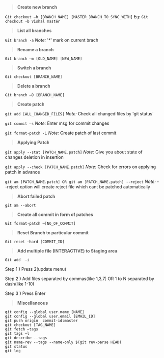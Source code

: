 
> **Create new branch**

```Git checkout –b [BRANCH_NAME] [MASTER_BRANCH_TO_SYNC_WITH]```
Eg:
```Git checkout -b Vishal master```

> **List all branches**

```Git branch -a``` 
 *Note:* '*' mark on current brach

> **Rename a branch**

```Git branch –m [OLD_NAME] [NEW_NAME]```

> **Switch a branch**

```Git checkout [BRANCH_NAME]```

> **Delete a branch**

```Git branch –D [BRANCH_NAME]```

> **Create patch**

```git add [ALL_CHANGED_FILES]```
*Note:* Check all changed files by 'git status'

```git commit –s```
*Note:* Enter msg for commit changes

```git format-patch -1```
*Note:* Create patch of last commit

> **Applying Patch**

```git apply --stat [PATCH_NAME.patch]```
*Note:* Give you about state of changes deletion in insertion

```git apply --check [PATCH_NAME.patch]```
*Note:* Check for errors on applying patch in advance

```git am [PATCH_NAME.patch] OR git am [PATCH_NAME.patch] --reject```
*Note:* --reject option will create reject file which cant be patched automatically

> **Abort failed patch**

```git am --abort```

> **Create all commit in form of patches**

```Git format-patch –[NO_OF_COMMIT]```

> **Reset Branch to particular commit**

```Git reset –hard [COMMIT_ID]```

> **Add multiple file (INTERACTIVE) to Staging area**

```Git add  –i```

Step 1 ) Press 2(update menu)

Step 2 ) Add files separated by commas(like 1,3,7) OR 1 to N separated by dash(like 1-10)

Step 3 ) Press Enter  

> **Miscellaneous**

```
git config --global user.name [NAME]
git config --global user.email [EMAIL_ID]
git push origin  commit-id:master
git checkout [TAG_NAME]
git fetch –tags
git tags –l
git describe --tags
git name-rev --tags --name-only $(git rev-parse HEAD)
git status
git log
```

